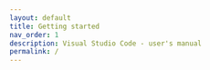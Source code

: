 ```yaml
---
layout: default
title: Getting started
nav_order: 1
description: Visual Studio Code - user's manual
permalink: /
---
```

